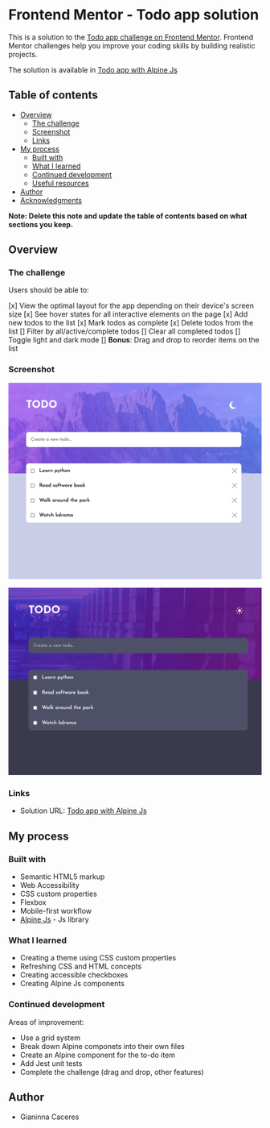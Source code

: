 # Frontend Mentor - Todo app solution

This is a solution to the [Todo app challenge on Frontend Mentor](https://www.frontendmentor.io/challenges/todo-app-Su1_KokOW). Frontend Mentor challenges help you improve your coding skills by building realistic projects. 

The solution is available in [Todo app with Alpine Js](https://caceresgianinna.github.io/alpine-js-tutorial/)

## Table of contents

- [Overview](#overview)
  - [The challenge](#the-challenge)
  - [Screenshot](#screenshot)
  - [Links](#links)
- [My process](#my-process)
  - [Built with](#built-with)
  - [What I learned](#what-i-learned)
  - [Continued development](#continued-development)
  - [Useful resources](#useful-resources)
- [Author](#author)
- [Acknowledgments](#acknowledgments)

**Note: Delete this note and update the table of contents based on what sections you keep.**

## Overview

### The challenge

Users should be able to:

[x] View the optimal layout for the app depending on their device's screen size
[x] See hover states for all interactive elements on the page
[x] Add new todos to the list
[x] Mark todos as complete
[x] Delete todos from the list
[] Filter by all/active/complete todos
[] Clear all completed todos
[] Toggle light and dark mode
[] **Bonus**: Drag and drop to reorder items on the list

### Screenshot

![Light](./screenshots/light.png)

![Dark](./screenshots/dark.png)

### Links

- Solution URL: [Todo app with Alpine Js](https://caceresgianinna.github.io/alpine-js-tutorial/)

## My process

### Built with

- Semantic HTML5 markup
- Web Accessibility
- CSS custom properties
- Flexbox
- Mobile-first workflow
- [Alpine Js](https://alpinejs.dev/) - Js library


### What I learned

- Creating a theme using CSS custom properties
- Refreshing CSS and HTML concepts
- Creating accessible checkboxes
- Creating Alpine Js components

### Continued development

Areas of improvement:

- Use a grid system
- Break down Alpine componets into their own files
- Create an Alpine component for the to-do item
- Add Jest unit tests
- Complete the challenge (drag and drop, other features)

## Author
 - Gianinna Caceres
